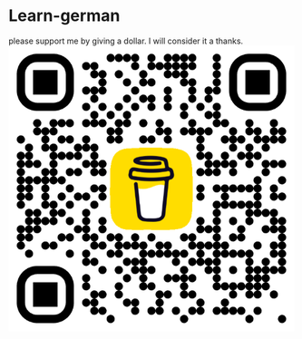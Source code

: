 # Learn-german






please support me by giving a dollar. I will consider it a thanks.
![image](/bmc_qr.png)

